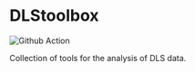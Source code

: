 # DLStoolbox

![Github Action](https://github.com/haydenrob/DLSsuite/workflows/Test/badge.svg)

Collection of tools for the analysis of DLS data.
